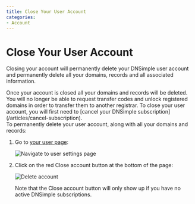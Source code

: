 ```yaml
---
title: Close Your User Account
categories:
- Account
---
```


# Close Your User Account

Closing your account will permanently delete your DNSimple user account and permanently delete all your domains, records and all associated information.

<warning>
Once your account is closed all your domains and records will be deleted. You will no longer be able to request transfer codes and unlock registered domains in order to transfer them to another registrar.
</warning>

<info>
To close your user account, you will first need to [cancel your DNSimple subscription](/articles/cancel-subscription).
</info>

<div class="section-steps" markdown="1">
To permanently delete your user account, along with all your domains and records:

1. Go to [your user page](https://dnsimple.com/user):

    ![Navigate to user settings page](/files/user-nav.png)

1. Click on the red <label>Close account</label> button at the bottom of the page:

     ![Delete account](/files/delete-user.png)

   Note that the <label>Close account</label> button will only show up if you have no active DNSimple subscriptions.
</div>
